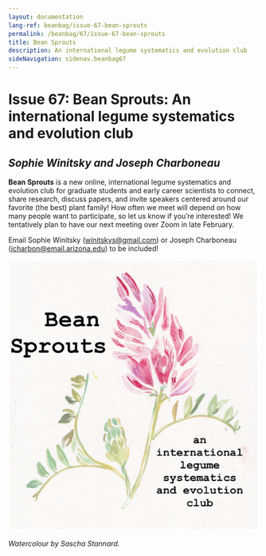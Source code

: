 ```yaml
---
layout: documentation
lang-ref: beanbag/issue-67-bean-sprouts
permalink: /beanbag/67/issue-67-bean-sprouts
title: Bean Sprouts
description: An international legume systematics and evolution club
sideNavigation: sidenav.beanbag67
---
```


# Issue 67: Bean Sprouts: An international legume systematics and evolution club

## *Sophie Winitsky and Joseph Charboneau*

**Bean Sprouts** is a new online, international legume systematics and evolution club for graduate students and early career scientists to connect, share research, discuss papers, and invite speakers centered around our favorite (the best) plant family! How often we meet will depend on how many people want to participate, so let us know if you’re interested! We tentatively plan to have our next meeting over Zoom in late February.

Email Sophie Winitsky (<winitskys@gmail.com>) or Joseph Charboneau (<jcharbon@email.arizona.edu>) to be included!

![](/assets/images/bs-1.png)

*Watercolour by Sascha Stannard.*